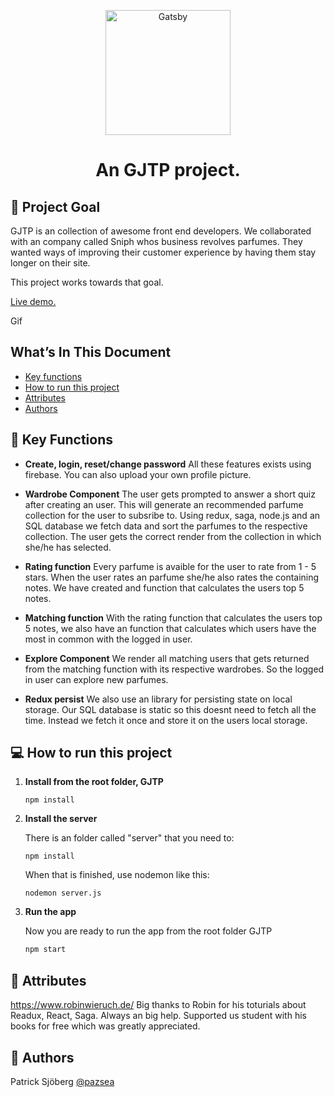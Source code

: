 <p align="center">
  <a href="https://gatsbyjs.org">
    <img alt="Gatsby" src="https://firebasestorage.googleapis.com/v0/b/gjtpsniph.appspot.com/o/appImages%2FsniphLogo.png?alt=media&token=9562e27a-c1d9-46fd-b760-c0625049e9a3" width="200" />
  </a>
</p>
<h1 align="center">
  An GJTP project.
</h1>

## 🚩 Project Goal

GJTP is an collection of awesome front end developers. We collaborated with an company called Sniph whos business revolves parfumes. They wanted ways of improving their customer experience by having them stay longer on their site.

This project works towards that goal. 

  <a href="https://www.patricksjobergportfolio.se">
    Live demo.
  </a>
  
  Gif


## What’s In This Document

- [Key functions](#-key-functions)
- [How to run this project](#-how-to-run-this-project)
- [Attributes](#-attributes)
- [Authors](#-authors)



## 🔔 Key Functions

- **Create, login, reset/change password** All these features exists using firebase. You can also upload your own profile picture.

- **Wardrobe Component** The user gets prompted to answer a short quiz after creating an user. This will generate an recommended parfume collection for the user to subsribe to. Using redux, saga, node.js and an SQL database we fetch data and sort the parfumes to the respective collection. The user gets the correct render from the collection in which she/he has selected.

- **Rating function** Every parfume is avaible for the user to rate from 1 - 5 stars. When the user rates an parfume she/he also rates the containing notes. We have created and function that calculates the users top 5 notes.

- **Matching function** With the rating function that calculates the users top 5 notes, we also have an function that calculates which users have the most in common with the logged in user. 

- **Explore Component** We render all matching users that gets returned from the matching function with its respective wardrobes. So the logged in user can explore new parfumes.

- **Redux persist** We also use an library for persisting state on local storage. Our SQL database is static so this doesnt need to fetch all the time. Instead we fetch it once and store it on the users local storage.



## 💻 How to run this project
1. **Install from the root folder, GJTP**

   ```shell
   npm install

   ```

2. **Install the server**

   There is an folder called "server" that you need to:
   
   ```shell
   npm install

   ```
   
   When that is finished, use nodemon like this:
   
      ```shell
   nodemon server.js

   ```

3. **Run the app**

   Now you are ready to run the app from the root folder GJTP

   ```sh
   npm start
   ```
   
## 👏 Attributes
<a href="https://www.robinwieruch.de/">https://www.robinwieruch.de/</a> Big thanks to Robin for his toturials about Readux, React, Saga. Always an big help. Supported us student with his books for free which was greatly appreciated. <br>


## 📓 Authors
Patrick Sjöberg <a href="https://github.com/pazsea">@pazsea</a> 

